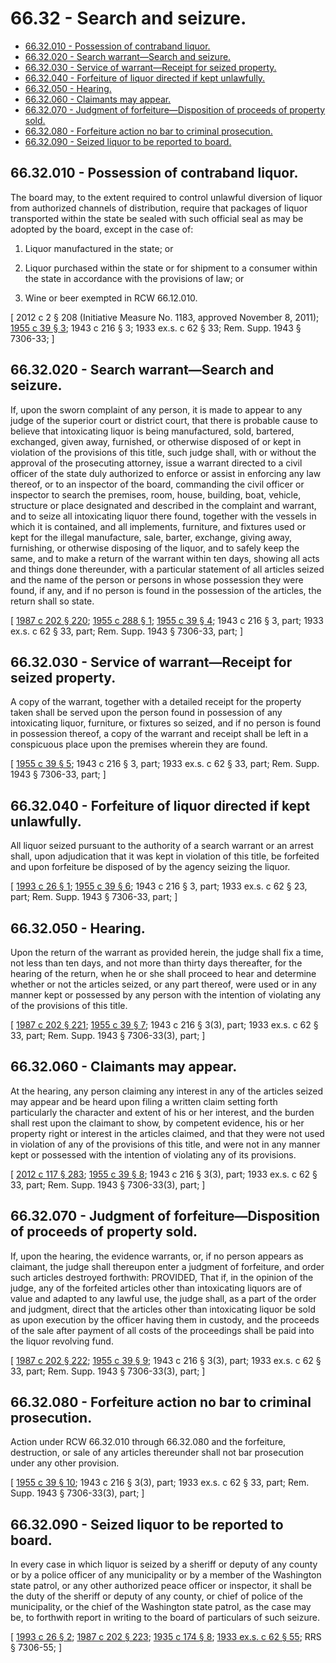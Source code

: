 # 66.32 - Search and seizure.
* [66.32.010 - Possession of contraband liquor.](#6632010---possession-of-contraband-liquor)
* [66.32.020 - Search warrant—Search and seizure.](#6632020---search-warrantsearch-and-seizure)
* [66.32.030 - Service of warrant—Receipt for seized property.](#6632030---service-of-warrantreceipt-for-seized-property)
* [66.32.040 - Forfeiture of liquor directed if kept unlawfully.](#6632040---forfeiture-of-liquor-directed-if-kept-unlawfully)
* [66.32.050 - Hearing.](#6632050---hearing)
* [66.32.060 - Claimants may appear.](#6632060---claimants-may-appear)
* [66.32.070 - Judgment of forfeiture—Disposition of proceeds of property sold.](#6632070---judgment-of-forfeituredisposition-of-proceeds-of-property-sold)
* [66.32.080 - Forfeiture action no bar to criminal prosecution.](#6632080---forfeiture-action-no-bar-to-criminal-prosecution)
* [66.32.090 - Seized liquor to be reported to board.](#6632090---seized-liquor-to-be-reported-to-board)
## 66.32.010 - Possession of contraband liquor.
The board may, to the extent required to control unlawful diversion of liquor from authorized channels of distribution, require that packages of liquor transported within the state be sealed with such official seal as may be adopted by the board, except in the case of:

1. Liquor manufactured in the state; or

2. Liquor purchased within the state or for shipment to a consumer within the state in accordance with the provisions of law; or

3. Wine or beer exempted in RCW 66.12.010.

\[ 2012 c 2 § 208 (Initiative Measure No. 1183, approved November 8, 2011); [1955 c 39 § 3](http://leg.wa.gov/CodeReviser/documents/sessionlaw/1955c39.pdf?cite=1955%20c%2039%20§%203); 1943 c 216 § 3; 1933 ex.s. c 62 § 33; Rem. Supp. 1943 § 7306-33; \]

## 66.32.020 - Search warrant—Search and seizure.
If, upon the sworn complaint of any person, it is made to appear to any judge of the superior court or district court, that there is probable cause to believe that intoxicating liquor is being manufactured, sold, bartered, exchanged, given away, furnished, or otherwise disposed of or kept in violation of the provisions of this title, such judge shall, with or without the approval of the prosecuting attorney, issue a warrant directed to a civil officer of the state duly authorized to enforce or assist in enforcing any law thereof, or to an inspector of the board, commanding the civil officer or inspector to search the premises, room, house, building, boat, vehicle, structure or place designated and described in the complaint and warrant, and to seize all intoxicating liquor there found, together with the vessels in which it is contained, and all implements, furniture, and fixtures used or kept for the illegal manufacture, sale, barter, exchange, giving away, furnishing, or otherwise disposing of the liquor, and to safely keep the same, and to make a return of the warrant within ten days, showing all acts and things done thereunder, with a particular statement of all articles seized and the name of the person or persons in whose possession they were found, if any, and if no person is found in the possession of the articles, the return shall so state.

\[ [1987 c 202 § 220](http://leg.wa.gov/CodeReviser/documents/sessionlaw/1987c202.pdf?cite=1987%20c%20202%20§%20220); [1955 c 288 § 1](http://leg.wa.gov/CodeReviser/documents/sessionlaw/1955c288.pdf?cite=1955%20c%20288%20§%201); [1955 c 39 § 4](http://leg.wa.gov/CodeReviser/documents/sessionlaw/1955c39.pdf?cite=1955%20c%2039%20§%204); 1943 c 216 § 3, part; 1933 ex.s. c 62 § 33, part; Rem. Supp. 1943 § 7306-33, part; \]

## 66.32.030 - Service of warrant—Receipt for seized property.
A copy of the warrant, together with a detailed receipt for the property taken shall be served upon the person found in possession of any intoxicating liquor, furniture, or fixtures so seized, and if no person is found in possession thereof, a copy of the warrant and receipt shall be left in a conspicuous place upon the premises wherein they are found.

\[ [1955 c 39 § 5](http://leg.wa.gov/CodeReviser/documents/sessionlaw/1955c39.pdf?cite=1955%20c%2039%20§%205); 1943 c 216 § 3, part; 1933 ex.s. c 62 § 33, part; Rem. Supp. 1943 § 7306-33, part; \]

## 66.32.040 - Forfeiture of liquor directed if kept unlawfully.
All liquor seized pursuant to the authority of a search warrant or an arrest shall, upon adjudication that it was kept in violation of this title, be forfeited and upon forfeiture be disposed of by the agency seizing the liquor.

\[ [1993 c 26 § 1](http://lawfilesext.leg.wa.gov/biennium/1993-94/Pdf/Bills/Session%20Laws/House/1217.SL.pdf?cite=1993%20c%2026%20§%201); [1955 c 39 § 6](http://leg.wa.gov/CodeReviser/documents/sessionlaw/1955c39.pdf?cite=1955%20c%2039%20§%206); 1943 c 216 § 3, part; 1933 ex.s. c 62 § 23, part; Rem. Supp. 1943 § 7306-33, part; \]

## 66.32.050 - Hearing.
Upon the return of the warrant as provided herein, the judge shall fix a time, not less than ten days, and not more than thirty days thereafter, for the hearing of the return, when he or she shall proceed to hear and determine whether or not the articles seized, or any part thereof, were used or in any manner kept or possessed by any person with the intention of violating any of the provisions of this title.

\[ [1987 c 202 § 221](http://leg.wa.gov/CodeReviser/documents/sessionlaw/1987c202.pdf?cite=1987%20c%20202%20§%20221); [1955 c 39 § 7](http://leg.wa.gov/CodeReviser/documents/sessionlaw/1955c39.pdf?cite=1955%20c%2039%20§%207); 1943 c 216 § 3(3), part; 1933 ex.s. c 62 § 33, part; Rem. Supp. 1943 § 7306-33(3), part; \]

## 66.32.060 - Claimants may appear.
At the hearing, any person claiming any interest in any of the articles seized may appear and be heard upon filing a written claim setting forth particularly the character and extent of his or her interest, and the burden shall rest upon the claimant to show, by competent evidence, his or her property right or interest in the articles claimed, and that they were not used in violation of any of the provisions of this title, and were not in any manner kept or possessed with the intention of violating any of its provisions.

\[ [2012 c 117 § 283](http://lawfilesext.leg.wa.gov/biennium/2011-12/Pdf/Bills/Session%20Laws/Senate/6095.SL.pdf?cite=2012%20c%20117%20§%20283); [1955 c 39 § 8](http://leg.wa.gov/CodeReviser/documents/sessionlaw/1955c39.pdf?cite=1955%20c%2039%20§%208); 1943 c 216 § 3(3), part; 1933 ex.s. c 62 § 33, part; Rem. Supp. 1943 § 7306-33(3), part; \]

## 66.32.070 - Judgment of forfeiture—Disposition of proceeds of property sold.
If, upon the hearing, the evidence warrants, or, if no person appears as claimant, the judge shall thereupon enter a judgment of forfeiture, and order such articles destroyed forthwith: PROVIDED, That if, in the opinion of the judge, any of the forfeited articles other than intoxicating liquors are of value and adapted to any lawful use, the judge shall, as a part of the order and judgment, direct that the articles other than intoxicating liquor be sold as upon execution by the officer having them in custody, and the proceeds of the sale after payment of all costs of the proceedings shall be paid into the liquor revolving fund.

\[ [1987 c 202 § 222](http://leg.wa.gov/CodeReviser/documents/sessionlaw/1987c202.pdf?cite=1987%20c%20202%20§%20222); [1955 c 39 § 9](http://leg.wa.gov/CodeReviser/documents/sessionlaw/1955c39.pdf?cite=1955%20c%2039%20§%209); 1943 c 216 § 3(3), part; 1933 ex.s. c 62 § 33, part; Rem. Supp. 1943 § 7306-33(3), part; \]

## 66.32.080 - Forfeiture action no bar to criminal prosecution.
Action under RCW 66.32.010 through 66.32.080 and the forfeiture, destruction, or sale of any articles thereunder shall not bar prosecution under any other provision.

\[ [1955 c 39 § 10](http://leg.wa.gov/CodeReviser/documents/sessionlaw/1955c39.pdf?cite=1955%20c%2039%20§%2010); 1943 c 216 § 3(3), part; 1933 ex.s. c 62 § 33, part; Rem. Supp. 1943 § 7306-33(3), part; \]

## 66.32.090 - Seized liquor to be reported to board.
In every case in which liquor is seized by a sheriff or deputy of any county or by a police officer of any municipality or by a member of the Washington state patrol, or any other authorized peace officer or inspector, it shall be the duty of the sheriff or deputy of any county, or chief of police of the municipality, or the chief of the Washington state patrol, as the case may be, to forthwith report in writing to the board of particulars of such seizure.

\[ [1993 c 26 § 2](http://lawfilesext.leg.wa.gov/biennium/1993-94/Pdf/Bills/Session%20Laws/House/1217.SL.pdf?cite=1993%20c%2026%20§%202); [1987 c 202 § 223](http://leg.wa.gov/CodeReviser/documents/sessionlaw/1987c202.pdf?cite=1987%20c%20202%20§%20223); [1935 c 174 § 8](http://leg.wa.gov/CodeReviser/documents/sessionlaw/1935c174.pdf?cite=1935%20c%20174%20§%208); [1933 ex.s. c 62 § 55](http://leg.wa.gov/CodeReviser/documents/sessionlaw/1933ex1c62.pdf?cite=1933%20ex.s.%20c%2062%20§%2055); RRS § 7306-55; \]

